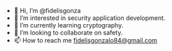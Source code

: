 - 👋 Hi, I’m @fidelisgonza
- 👀 I’m interested in security application development.
- 🌱 I’m currently learning cryptography.
- 💞️ I’m looking to collaborate on safety.
- 📫 How to reach me fidelisgonzalo84@gmail.com

<!---
fidelisgonza/fidelisgonza is a ✨ special ✨ repository because its `README.md` (this file) appears on your GitHub profile.
You can click the Preview link to take a look at your changes.
--->
